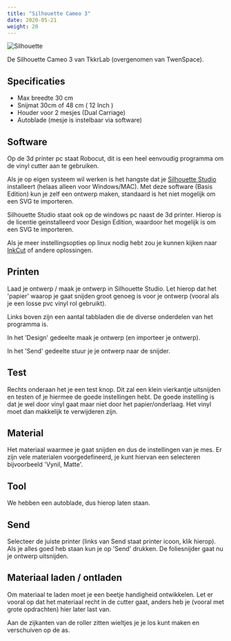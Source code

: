 ```yaml
---
title: "Silhouette Cameo 3"
date: 2020-05-21
weight: 20
---
```



 ![Silhouette](/images/Silhouette-Cameo-3.jpg)

De Silhouette Cameo 3 van TkkrLab (overgenomen van TwenSpace).
  
## Specificaties
 * Max breedte 30 cm
 * Snijmat 30cm of 48 cm ( 12 Inch )
 * Houder voor 2 mesjes (Dual Carriage)
 * Autoblade (mesje is instelbaar via software)

## Software

Op de 3d printer pc staat Robocut, dit is een heel eenvoudig programma om de vinyl cutter aan te gebruiken.

Als je op eigen systeem wil werken is het hangste dat je [Silhouette Studio](https://www.silhouetteamerica.com/software) installeert (helaas alleen voor Windows/MAC). Met deze software (Basis Edition) kun je zelf een ontwerp maken, standaard is het niet mogelijk om een SVG te importeren. 

Silhouette Studio staat ook op de windows pc naast de 3d printer. Hierop is de licentie geinstalleerd voor Design Edition, waardoor het mogelijk is om een SVG te importeren. 

Als je meer instellingsopties op linux nodig hebt zou je kunnen kijken naar 
 [InkCut](https://github.com/inkcut/inkcut) of andere oplossingen.

## Printen
Laad je ontwerp / maak je ontwerp in Silhouette Studio. Let hierop dat het 'papier' waarop je gaat snijden groot genoeg is voor je ontwerp (vooral als je een losse pvc vinyl rol gebruikt).

Links boven zijn een aantal tabbladen die de diverse onderdelen van het programma is. 

In het 'Design' gedeelte maak je ontwerp (en importeer je ontwerp).

In het 'Send' gedeelte stuur je je ontwerp naar de snijder. 

## Test
Rechts onderaan het je een test knop. Dit zal een klein vierkantje uitsnijden en testen of je hiermee de goede instellingen hebt. De goede instelling is dat je wel door vinyl gaat maar niet door het papier/onderlaag. Het vinyl moet dan makkelijk te verwijderen zijn. 

## Material
Het materiaal waarmee je gaat snijden en dus de instellingen van je mes. Er zijn vele materialen voorgedefineerd, je kunt hiervan een selecteren bijvoorbeeld 'Vynil, Matte'.

## Tool
We hebben een autoblade, dus hierop laten staan.

## Send
Selecteer de juiste printer (links van Send staat printer icoon, klik hierop). Als je alles goed heb staan kun je op 'Send' drukken. De foliesnijder gaat nu je ontwerp uitsnijden.

## Materiaal laden / ontladen

Om materiaal te laden moet je een beetje handigheid ontwikkelen. Let er vooral op dat het materiaal recht in de cutter gaat, anders heb je (vooral met grote opdrachten) hier later last van.

Aan de zijkanten van de roller zitten wieltjes je je los kunt maken en verschuiven op de as.